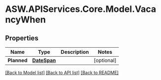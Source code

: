 
# ASW.APIServices.Core.Model.VacancyWhen

## Properties

Name | Type | Description | Notes
------------ | ------------- | ------------- | -------------
**Planned** | [**DateSpan**](DateSpan.md) |  | [optional] 

[[Back to Model list]](../README.md#documentation-for-models)
[[Back to API list]](../README.md#documentation-for-api-endpoints)
[[Back to README]](../README.md)

